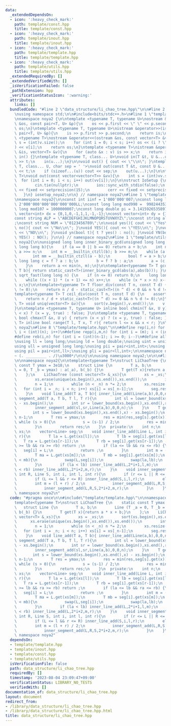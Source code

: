 ```yaml
---
data:
  _extendedDependsOn:
  - icon: ':heavy_check_mark:'
    path: template/const.hpp
    title: template/const.hpp
  - icon: ':heavy_check_mark:'
    path: template/inout.hpp
    title: template/inout.hpp
  - icon: ':heavy_check_mark:'
    path: template/template.hpp
    title: template/template.hpp
  - icon: ':heavy_check_mark:'
    path: template/utils.hpp
    title: template/utils.hpp
  _extendedRequiredBy: []
  _extendedVerifiedWith: []
  _isVerificationFailed: false
  _pathExtension: hpp
  _verificationStatusIcon: ':warning:'
  attributes:
    links: []
  bundledCode: "#line 2 \"data_structure/li_chao_tree.hpp\"\n\n#line 2 \"template/template.hpp\"\
    \nusing namespace std;\n\n#include<bits/stdc++.h>\n#line 1 \"template/inout.hpp\"\
    \nnamespace noya2 {\n\ntemplate <typename T, typename U>\nostream &operator<<(ostream\
    \ &os, const pair<T, U> &p){\n    os << p.first << \" \" << p.second;\n    return\
    \ os;\n}\ntemplate <typename T, typename U>\nistream &operator>>(istream &is,\
    \ pair<T, U> &p){\n    is >> p.first >> p.second;\n    return is;\n}\n\ntemplate\
    \ <typename T>\nostream &operator<<(ostream &os, const vector<T> &v){\n    int\
    \ s = (int)v.size();\n    for (int i = 0; i < s; i++) os << (i ? \" \" : \"\"\
    ) << v[i];\n    return os;\n}\ntemplate <typename T>\nistream &operator>>(istream\
    \ &is, vector<T> &v){\n    for (auto &x : v) is >> x;\n    return is;\n}\n\nvoid\
    \ in() {}\ntemplate <typename T, class... U>\nvoid in(T &t, U &...u){\n    cin\
    \ >> t;\n    in(u...);\n}\n\nvoid out() { cout << \"\\n\"; }\ntemplate <typename\
    \ T, class... U, char sep = ' '>\nvoid out(const T &t, const U &...u){\n    cout\
    \ << t;\n    if (sizeof...(u)) cout << sep;\n    out(u...);\n}\n\ntemplate<typename\
    \ T>\nvoid out(const vector<vector<T>> &vv){\n    int s = (int)vv.size();\n  \
    \  for (int i = 0; i < s; i++) out(vv[i]);\n}\n\nstruct IoSetup {\n    IoSetup(){\n\
    \        cin.tie(nullptr);\n        ios::sync_with_stdio(false);\n        cout\
    \ << fixed << setprecision(15);\n        cerr << fixed << setprecision(7);\n \
    \   }\n} iosetup_noya2;\n\n} // namespace noya2\n#line 1 \"template/const.hpp\"\
    \nnamespace noya2{\n\nconst int iinf = 1'000'000'007;\nconst long long linf =\
    \ 2'000'000'000'000'000'000LL;\nconst long long mod998 =  998244353;\nconst long\
    \ long mod107 = 1000000007;\nconst long double pi = 3.14159265358979323;\nconst\
    \ vector<int> dx = {0,1,0,-1,1,1,-1,-1};\nconst vector<int> dy = {1,0,-1,0,1,-1,-1,1};\n\
    const string ALP = \"ABCDEFGHIJKLMNOPQRSTUVWXYZ\";\nconst string alp = \"abcdefghijklmnopqrstuvwxyz\"\
    ;\nconst string NUM = \"0123456789\";\n\nvoid yes(){ cout << \"Yes\\n\"; }\nvoid\
    \ no(){ cout << \"No\\n\"; }\nvoid YES(){ cout << \"YES\\n\"; }\nvoid NO(){ cout\
    \ << \"NO\\n\"; }\nvoid yn(bool t){ t ? yes() : no(); }\nvoid YN(bool t){ t ?\
    \ YES() : NO(); }\n\n} // namespace noya2\n#line 1 \"template/utils.hpp\"\nnamespace\
    \ noya2{\n\nunsigned long long inner_binary_gcd(unsigned long long a, unsigned\
    \ long long b){\n    if (a == 0 || b == 0) return a + b;\n    int n = __builtin_ctzll(a);\
    \ a >>= n;\n    int m = __builtin_ctzll(b); b >>= m;\n    while (a != b) {\n \
    \       int mm = __builtin_ctzll(a - b);\n        bool f = a > b;\n        unsigned\
    \ long long c = f ? a : b;\n        b = f ? b : a;\n        a = (c - b) >> mm;\n\
    \    }\n    return a << min(n, m);\n}\n\ntemplate<typename T> T gcd_fast(T a,\
    \ T b){ return static_cast<T>(inner_binary_gcd(abs(a),abs(b))); }\n\nlong long\
    \ sqrt_fast(long long n) {\n    if (n <= 0) return 0;\n    long long x = sqrt(n);\n\
    \    while ((x + 1) * (x + 1) <= n) x++;\n    while (x * x > n) x--;\n    return\
    \ x;\n}\n\ntemplate<typename T> T floor_div(const T n, const T d) {\n    assert(d\
    \ != 0);\n    return n / d - static_cast<T>((n ^ d) < 0 && n % d != 0);\n}\n\n\
    template<typename T> T ceil_div(const T n, const T d) {\n    assert(d != 0);\n\
    \    return n / d + static_cast<T>((n ^ d) >= 0 && n % d != 0);\n}\n\ntemplate<typename\
    \ T> void uniq(vector<T> &v){\n    sort(v.begin(),v.end());\n    v.erase(unique(v.begin(),v.end()),v.end());\n\
    }\n\ntemplate <typename T, typename U> inline bool chmin(T &x, U y) { return (y\
    \ < x) ? (x = y, true) : false; }\n\ntemplate <typename T, typename U> inline\
    \ bool chmax(T &x, U y) { return (x < y) ? (x = y, true) : false; }\n\ntemplate<typename\
    \ T> inline bool range(T l, T x, T r){ return l <= x && x < r; }\n\n} // namespace\
    \ noya2\n#line 8 \"template/template.hpp\"\n\n#define rep(i,n) for (int i = 0;\
    \ i < (int)(n); i++)\n#define repp(i,m,n) for (int i = (m); i < (int)(n); i++)\n\
    #define reb(i,n) for (int i = (int)(n-1); i >= 0; i--)\n#define all(v) (v).begin(),(v).end()\n\
    \nusing ll = long long;\nusing ld = long double;\nusing uint = unsigned int;\n\
    using ull = unsigned long long;\nusing pii = pair<int,int>;\nusing pll = pair<ll,ll>;\n\
    using pil = pair<int,ll>;\nusing pli = pair<ll,int>;\n\nnamespace noya2{\n\n/*\u3000\
    ~ (. _________ . /)\u3000*/\n\n}\n\nusing namespace noya2;\n\n\n#line 4 \"data_structure/li_chao_tree.hpp\"\
    \n\nnamespace noya2{\n\ntemplate<typename T>\nstruct LiChaoTree {\n    static\
    \ const T ymax = 3e18;\n    struct Line {\n        T a, b;\n        Line (T _a\
    \ = 0, T _b = ymax) : a(_a), b(_b) {}\n        T get(T x){return a * x + b;}\n\
    \    };\n    LiChaoTree (const vector<T> &_xs){\n        xs = _xs;\n        sort(xs.begin(),xs.end());\n\
    \        xs.erase(unique(xs.begin(),xs.end()),xs.end());\n        int _n = xs.size();\n\
    \        n = 1;\n        while (n < _n) n *= 2;\n        xs.resize(n);\n     \
    \   for (int i = _n; i < n; i++) xs[i] = xs[_n-1];\n        seg.resize(n*2-1);\n\
    \    }\n    void line_add(T a, T b){ inner_line_add(Line(a,b),0,0,n);}\n    void\
    \ segment_add(T a, T b, T l, T r){\n        int sl = lower_bound(xs.begin(),xs.end(),l)\
    \ - xs.begin();\n        int sr = lower_bound(xs.begin(),xs.end(),r) - xs.begin();\n\
    \        inner_segment_add(sl,sr,Line(a,b),0,0,n);\n    }\n    T get(T x){\n \
    \       int s = lower_bound(xs.begin(),xs.end(),x) - xs.begin();\n        s +=\
    \ n-1;\n        T res = ymax;\n        res = min(res,seg[s].get(x));\n       \
    \ while (s > 0){\n            s = (s-1) / 2;\n            res = min(res,seg[s].get(x));\n\
    \        }\n        return res;\n    }\n  private:\n    int n;\n    vector<T>\
    \ xs;\n    vector<Line> seg;\n    void inner_line_add(Line L, int i, int l, int\
    \ r){\n        T la = L.get(xs[l]);\n        T lb = seg[i].get(xs[l]);\n     \
    \   T ra = L.get(xs[r-1]);\n        T rb = seg[i].get(xs[r-1]);\n        if (la\
    \ >= lb && ra >= rb) return ;\n        if (la <= lb && ra <= rb) {\n         \
    \   seg[i] = L;\n            return ;\n        }\n        int m = (l + r) / 2;\n\
    \        T ma = L.get(xs[m]);\n        T mb = seg[i].get(xs[m]);\n        if (ma\
    \ < mb){\n            swap(L,seg[i]);\n            swap(la,lb);\n            swap(ra,rb);\n\
    \        }\n        if (la < lb) inner_line_add(L,2*i+1,l,m);\n        if (ra\
    \ < rb) inner_line_add(L,2*i+2,m,r);\n    }\n    void inner_segment_add(int L,\
    \ int R, Line S, int i, int l, int r){\n        if (r <= L || R <= l) return ;\n\
    \        if (L <= l && r <= R) inner_line_add(S,i,l,r);\n        else {\n    \
    \        int m = (l + r) / 2;\n            inner_segment_add(L,R,S,2*i+1,l,m);\n\
    \            inner_segment_add(L,R,S,2*i+2,m,r);\n        }\n    }\n};\n\n} //\
    \ namespace noya2\n"
  code: "#pragma once\n\n#include\"template/template.hpp\"\n\nnamespace noya2{\n\n\
    template<typename T>\nstruct LiChaoTree {\n    static const T ymax = 3e18;\n \
    \   struct Line {\n        T a, b;\n        Line (T _a = 0, T _b = ymax) : a(_a),\
    \ b(_b) {}\n        T get(T x){return a * x + b;}\n    };\n    LiChaoTree (const\
    \ vector<T> &_xs){\n        xs = _xs;\n        sort(xs.begin(),xs.end());\n  \
    \      xs.erase(unique(xs.begin(),xs.end()),xs.end());\n        int _n = xs.size();\n\
    \        n = 1;\n        while (n < _n) n *= 2;\n        xs.resize(n);\n     \
    \   for (int i = _n; i < n; i++) xs[i] = xs[_n-1];\n        seg.resize(n*2-1);\n\
    \    }\n    void line_add(T a, T b){ inner_line_add(Line(a,b),0,0,n);}\n    void\
    \ segment_add(T a, T b, T l, T r){\n        int sl = lower_bound(xs.begin(),xs.end(),l)\
    \ - xs.begin();\n        int sr = lower_bound(xs.begin(),xs.end(),r) - xs.begin();\n\
    \        inner_segment_add(sl,sr,Line(a,b),0,0,n);\n    }\n    T get(T x){\n \
    \       int s = lower_bound(xs.begin(),xs.end(),x) - xs.begin();\n        s +=\
    \ n-1;\n        T res = ymax;\n        res = min(res,seg[s].get(x));\n       \
    \ while (s > 0){\n            s = (s-1) / 2;\n            res = min(res,seg[s].get(x));\n\
    \        }\n        return res;\n    }\n  private:\n    int n;\n    vector<T>\
    \ xs;\n    vector<Line> seg;\n    void inner_line_add(Line L, int i, int l, int\
    \ r){\n        T la = L.get(xs[l]);\n        T lb = seg[i].get(xs[l]);\n     \
    \   T ra = L.get(xs[r-1]);\n        T rb = seg[i].get(xs[r-1]);\n        if (la\
    \ >= lb && ra >= rb) return ;\n        if (la <= lb && ra <= rb) {\n         \
    \   seg[i] = L;\n            return ;\n        }\n        int m = (l + r) / 2;\n\
    \        T ma = L.get(xs[m]);\n        T mb = seg[i].get(xs[m]);\n        if (ma\
    \ < mb){\n            swap(L,seg[i]);\n            swap(la,lb);\n            swap(ra,rb);\n\
    \        }\n        if (la < lb) inner_line_add(L,2*i+1,l,m);\n        if (ra\
    \ < rb) inner_line_add(L,2*i+2,m,r);\n    }\n    void inner_segment_add(int L,\
    \ int R, Line S, int i, int l, int r){\n        if (r <= L || R <= l) return ;\n\
    \        if (L <= l && r <= R) inner_line_add(S,i,l,r);\n        else {\n    \
    \        int m = (l + r) / 2;\n            inner_segment_add(L,R,S,2*i+1,l,m);\n\
    \            inner_segment_add(L,R,S,2*i+2,m,r);\n        }\n    }\n};\n\n} //\
    \ namespace noya2"
  dependsOn:
  - template/template.hpp
  - template/inout.hpp
  - template/const.hpp
  - template/utils.hpp
  isVerificationFile: false
  path: data_structure/li_chao_tree.hpp
  requiredBy: []
  timestamp: '2023-08-04 23:09:47+09:00'
  verificationStatus: LIBRARY_NO_TESTS
  verifiedWith: []
documentation_of: data_structure/li_chao_tree.hpp
layout: document
redirect_from:
- /library/data_structure/li_chao_tree.hpp
- /library/data_structure/li_chao_tree.hpp.html
title: data_structure/li_chao_tree.hpp
---
```

